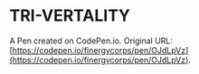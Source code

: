 # TRI-VERTALITY	

A Pen created on CodePen.io. Original URL: [https://codepen.io/finergycorps/pen/OJdLpVz](https://codepen.io/finergycorps/pen/OJdLpVz).

